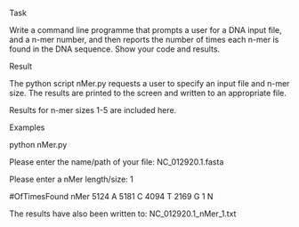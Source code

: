 Task

Write a command line programme that prompts a user for a DNA input file, and a n-mer number, and then reports the number of times each n-mer is found in the DNA sequence. Show your code and results.

Result

The python script nMer.py requests a user to specify an input file and n-mer size. The results are printed to the screen and written to an appropriate file.

Results for n-mer sizes 1-5 are included here.

Examples

python nMer.py

Please enter the name/path of your file: NC_012920.1.fasta

Please enter a nMer length/size: 1

#OfTimesFound	nMer
5124 	A
5181 	C
4094 	T
2169 	G
1 	N

The results have also been written to: NC_012920.1_nMer_1.txt
